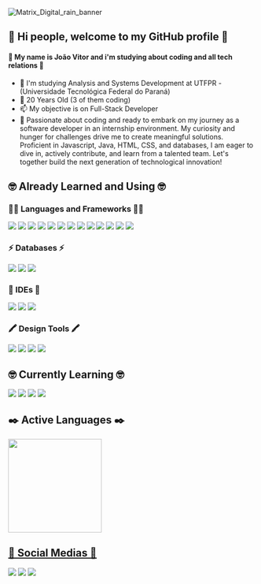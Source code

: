 ![Matrix_Digital_rain_banner](https://github.com/JVPCoder/JVPCoder/assets/87663301/ddb7c3dd-871c-45e0-be6d-6984c94fdc79)
          
## 👋 Hi people, welcome to my GitHub profile 👋
#### 🤖 My name is João Vitor and i'm studying about coding and all tech relations 🤖

 - 🤔 I'm studying Analysis and Systems Development at UTFPR - (Universidade Tecnológica Federal do Paraná)
 - 🌱 20 Years Old (3 of them coding)
 - 📫 My objective is on Full-Stack Developer
 - 🚀 Passionate about coding and ready to embark on my journey as a software developer in an internship environment. My curiosity and hunger for challenges drive me to create meaningful solutions.
   Proficient in Javascript, Java, HTML, CSS, and databases, I am eager to dive in, actively contribute, and learn from a talented team. Let's together build the next generation of technological innovation!
   

## 🤓 Already Learned and Using 🤓
### 👩‍💻 Languages and Frameworks 👩‍💻
<img loading="lazy" src="https://img.shields.io/badge/HTML5-E34F26?style=for-the-badge&logo=html5&logoColor=white"/> <img loading="lazy" src="https://img.shields.io/badge/CSS3-1572B6?style=for-the-badge&logo=css3&logoColor=white"/> <img loading="lazy" src="https://img.shields.io/badge/JavaScript-323330?style=for-the-badge&logo=javascript&logoColor=F7DF1E"/> <img loading="lazy" src="https://img.shields.io/badge/PHP-777BB4?style=for-the-badge&logo=php&logoColor=white"/> <img loading="lazy" src="https://img.shields.io/badge/TypeScript-007ACC?style=for-the-badge&logo=typescript&logoColor=white"/> <img loading="lazy" src="https://img.shields.io/badge/Node%20js-339933?style=for-the-badge&logo=nodedotjs&logoColor=white"/> <img loading="lazy" src="https://img.shields.io/badge/Angular-DD0031?style=for-the-badge&logo=angular&logoColor=white"/> <img loading="lazy" src="https://img.shields.io/badge/React-20232A?style=for-the-badge&logo=react&logoColor=61DAFB"/> <img loading="lazy" src="https://img.shields.io/badge/Spring-6DB33F?style=for-the-badge&logo=spring&logoColor=white"/> <img loading="lazy" src="https://img.shields.io/badge/Bootstrap-563D7C?style=for-the-badge&logo=bootstrap&logoColor=white"/> <img loading="lazy" src="https://img.shields.io/badge/Swagger-85EA2D?style=for-the-badge&logo=Swagger&logoColor=white"/> <img loading="lazy" src="https://img.shields.io/badge/Junit5-25A162?style=for-the-badge&logo=junit5&logoColor=white"/> <img loading="lazy" src="https://img.shields.io/badge/jQuery-0769AD?style=for-the-badge&logo=jquery&logoColor=white"/>
### ⚡ Databases ⚡
<img loading="lazy" src="https://img.shields.io/badge/PostgreSQL-316192?style=for-the-badge&logo=postgresql&logoColor=white"/> <img loading="lazy" src="https://img.shields.io/badge/MongoDB-4EA94B?style=for-the-badge&logo=mongodb&logoColor=white"/> <img loading="lazy" src="https://img.shields.io/badge/MySQL-005C84?style=for-the-badge&logo=mysql&logoColor=white"/>
### 🔌 IDEs 🔌
<img loading="lazy" src="https://img.shields.io/badge/Eclipse-2C2255?style=for-the-badge&logo=eclipse&logoColor=white"/> <img loading="lazy" src="https://img.shields.io/badge/VSCode-0078D4?style=for-the-badge&logo=visual%20studio%20code&logoColor=white"/> <img loading="lazy" src="https://img.shields.io/badge/IntelliJ_IDEA-000000.svg?style=for-the-badge&logo=intellij-idea&logoColor=white"/>
### 🖍 Design Tools 🖍
<img loading="lazy" src="https://img.shields.io/badge/Figma-F24E1E?style=for-the-badge&logo=figma&logoColor=white"/> <img loading="lazy" src="https://img.shields.io/badge/Canva-%2300C4CC.svg?&style=for-the-badge&logo=Canva&logoColor=white"/> <img loading="lazy" src="https://img.shields.io/badge/Adobe%20Photoshop-31A8FF?style=for-the-badge&logo=Adobe%20Photoshop&logoColor=black"/> <img loading="lazy" src="https://img.shields.io/badge/Adobe%20Illustrator-FF9A00?style=for-the-badge&logo=adobe%20illustrator&logoColor=white"/>      

## 🤓 Currently Learning 🤓
<img loading="lazy" src="https://img.shields.io/badge/Python-FFD43B?style=for-the-badge&logo=python&logoColor=blue"/> <img loading="lazy" src="https://img.shields.io/badge/Docker-2CA5E0?style=for-the-badge&logo=docker&logoColor=white"/> <img loading="lazy" src="https://img.shields.io/badge/Vue%20js-35495E?style=for-the-badge&logo=vuedotjs&logoColor=4FC08D"/> <img loading="lazy" src="https://img.shields.io/badge/next%20js-000000?style=for-the-badge&logo=nextdotjs&logoColor=white"/>  
                   

## ✒️ Active Languages ✒️

<div>
<a href="https://github.com/JVPCoder">
<img loading="lazy" height="190em" src="https://github-readme-stats.vercel.app/api/top-langs/?username=JVPCoder&layout=compact&langs_count=7&theme=dracula"/>
</div>


## 🌟 Social Medias 🌟

<div>
<a href="https://instagram.com/jvq_pires" target="_blank"><img loading="lazy" src="https://img.shields.io/badge/-Instagram-%23E4405F?style=for-the-badge&logo=instagram&logoColor=white" target="_blank"></a>
<a href="https://www.twitch.tv/darky1411" target="_blank"><img loading="lazy" src="https://img.shields.io/badge/Twitch-9146FF?style=for-the-badge&logo=twitch&logoColor=white" target="_blank"></a>
<a href="https://www.linkedin.com/in/joão-vitor-queiroz-de-campos-pires-818548288" target="_blank"><img loading="lazy" src="https://img.shields.io/badge/-LinkedIn-%230077B5?style=for-the-badge&logo=linkedin&logoColor=white" target="_blank"></a>   
</div>
